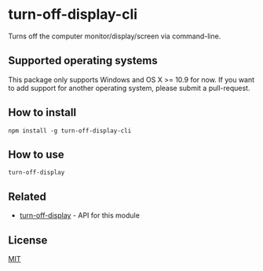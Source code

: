 # turn-off-display-cli

Turns off the computer monitor/display/screen via command-line.


## Supported operating systems

This package only supports Windows and OS X >= 10.9 for now. If you want to add support for another operating system, please submit a pull-request.


## How to install
```
npm install -g turn-off-display-cli
```


## How to use
```
turn-off-display
```


## Related
* [turn-off-display](https://github.com/oledid/turn-off-display) - API for this module


## License

[MIT](LICENSE.md)
